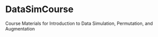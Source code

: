 # DataSimCourse
Course Materials for Introduction to Data Simulation, Permutation, and Augmentation

